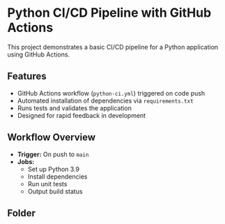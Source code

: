 # Python CI/CD Pipeline with GitHub Actions

This project demonstrates a basic CI/CD pipeline for a Python application using GitHub Actions.

## Features

- GitHub Actions workflow (`python-ci.yml`) triggered on code push
- Automated installation of dependencies via `requirements.txt`
- Runs tests and validates the application
- Designed for rapid feedback in development

## Workflow Overview

- **Trigger:** On push to `main`
- **Jobs:**
  - Set up Python 3.9
  - Install dependencies
  - Run unit tests
  - Output build status

## Folder

